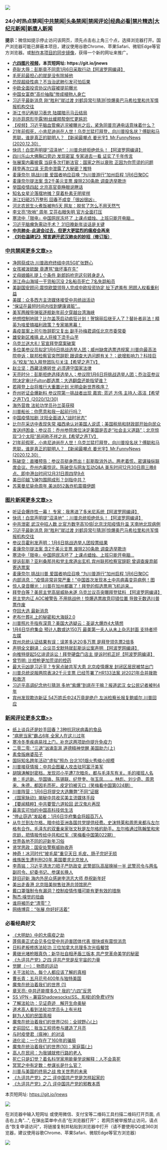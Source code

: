 ![](https://raw.githubusercontent.com/fqnews/bnews/master/64photo/fqnews-qr.jpg)

<div id="tt">
<h3>24小时热点禁闻|<a href="#%E4%B8%AD%E5%85%B1%E7%A6%81%E9%97%BB%E6%9B%B4%E5%A4%9A%E6%96%87%E7%AB%A0">中共禁闻</a>|<a href="#%E5%9B%BE%E7%89%87%E6%96%B0%E9%97%BB%E6%9B%B4%E5%A4%9A%E6%96%87%E7%AB%A0">头条禁闻</a>|<a href="#%E6%96%B0%E9%97%BB%E8%AF%84%E8%AE%BA%E6%9B%B4%E5%A4%9A%E6%96%87%E7%AB%A0">禁闻评论|<a href="#%E5%BF%85%E7%9C%8B%E7%BB%8F%E5%85%B8%E5%A5%BD%E6%96%87">经典必看|<a href="/video.md#%E7%A6%81%E7%89%87%E7%B2%BE%E9%80%89">禁片精选</a>|<a href="https://github.com/fqnews/djy/blob/master/gb/nf1351518.md#1">大纪元新闻</a>|<a href="https://github.com/fqnews/ntdtv/blob/master/gb/prog204.md#1">新唐人新闻</a></h3>
<div><b>提示：</b>微信如提示停止访问该网页，须先点击右上角三个点，选择浏览器打开。国产浏览器可能已屏蔽本项目，建议使用谷歌Chrome、苹果Safari、微软Edge等官方浏览器。或<a href="https://github.com/fqnews/bnews/blob/master/%E5%88%B6%E4%BD%9Cgit%E7%A6%81%E9%97%BB%E9%95%9C%E5%83%8F.md">制作本项目的同步镜像</a>，获得一个新的网址来推广。</div>
<ul>
<li><b><a href="http://d1.bdrive.tk/64.mp4" target="_blank">六四图片视频</a>，本页短网址: https://git.io/jnews</b></li>
<li><a href="/cnnews/20201230/1457968.md">奇耻大辱：彭斯竟不同意1月6日采取行动【阿波罗网编译】</a></li>
<li><a href="/lifebaike/20201230/1457880.md">毛死前最担心的就是没有除掉他</a></li>
<li><a href="/cnnews/20201230/1457881.md">恐现超级性病？不当治武肺引发可怕后果</a></li>
<li><a href="/cnnews/20201230/1457899.md">中欧全面投资协议内容被提前曝光</a></li>
<li><a href="/cnnews/20201230/1457900.md">中国女富商"高价抽脂"惨成植物人身亡</a></li>
<li><a href="/topimagenews/20201231/1458215.md">习近平最新消息 刚“胜利”就过渡 刘鹤异常引猜测|惊爆奥巴马希拉里和共军情报机构交往</a></li>
<li><a href="/comments/20201230/1457990.md">浙江书记再挺习表忠 陆媒暗示马云结局</a></li>
<li><a href="/comments/20201231/1458111.md">刘亦菲原形毕露!粉丝缓颊帮倒忙更尴尬</a></li>
<li><a href="/comments/20201231/1458081.md">【视频】习近平脑血管瘤近况被曝光之后，紧急同普京通电话意味着什么？</a></li>
<li><a href="/cbnews/20201231/1458205.md">21年前假死，小肯尼迪尚在人世！乌克兰猛打拜登，向川普投名状？傅聪和马思聪，谁是真正的聪明人？ 【新闻最嘲点 姜光宇】Mr.FunnyNews (2020.12.30）‬</a></li>
<li><a href="/topimagenews/20201231/1458267.md">快讯！白宫声明提“沼泽地” ：川普总统拒绝低头！【阿波罗网编译】</a></li>
<li><a href="/funmedia/20201231/1458217.md">四川乐山大佛胸口旁边 发现密室 专家进去一看 证实了千年传言</a></li>
<li><a href="/headline/20201230/1457985.md">张展案内幕披露 当庭多次打断法官：国家之所以衰败 正因为你荒谬的问题</a></li>
<li><a href="/cnnews/20201231/1458159.md">拜登再次口误 无意中泄露了大秘密？推特</a></li>
<li><a href="/topimagenews/20201230/1457911.md">麦康奈尔 挑战川普 爱国者响应召唤 “为川普游行”加州启程 1月6日聚DC</a></li>
<li><a href="/topimagenews/20201231/1458141.md">麦康奈尔提法案 含2千美元支票 废除230条款 调查选举欺诈</a></li>
<li><a href="/cbnews/20201230/1457892.md">举国疫情四起 北京高官竟睁眼说瞎话</a></li>
<li><a href="/yule/20201231/1458094.md">知名女星沦落摆地摊？穿着朴素无明星样</a></li>
<li><a href="/cbnews/20201231/1458142.md">浙江妇砸25万整形 回春不成变「很凶很凶」</a></li>
<li><a href="/cbnews/20201231/1458157.md">河北农民生火煮饭被拘5天 网友：脱贫了怎么不用天然气</a></li>
<li><a href="/cbnews/20201231/1458156.md">李文亮“吹哨” 周年 艾芬右眼失明 官方全面打压</a></li>
<li><a href="/topimagenews/20201231/1458135.md">寒流中「限电」中国网民冻坏了 上课点蜡烛、上班只能开电脑…</a></li>
<li><a href="/comments/20201230/1457978.md">习近平脑瘤急需动手术？ 31日晚新年谈话是关键</a></li>
<li><b><a href="/comments/20200211/1275071.md" target="_blank">中共肺炎-此波会过去，但更大更猛烈的瘟疫会再来</a></b></li>
<li><b><a href="/comments/20200207/1272816.md" target="_blank">《刘伯温碑记》预言避开武汉肺炎的妙招（修订版）</a></b></li>
</ul>
</div>

<div class="catlist">
<h3><a href="/cbnews/" target="_blank">中共禁闻</a><span><a href="/cbnews/" target="_blank" rel="nofollow">更多文章>></a></span></h3>
<ul>
<li><a href="/cbnews/20201231/1458490.md" target="_blank">净网获成功 川普政府终结中共5G扩张野心</a></li>
<li><a href="/cbnews/20201231/1458482.md" target="_blank">女孩被泼硫酸 竟遭骂&#8221;做坏事在先&#8221;</a></li>
<li><a href="/cbnews/20201231/1458469.md" target="_blank">丈母娘婚礼提１个条件 新郎妈呛完这句转身走人</a></li>
<li><a href="/cbnews/20201231/1458468.md" target="_blank">浙江舟山海域一干货船沉没 2名船员死亡 7名失踪船员</a></li>
<li><a href="/cbnews/20201231/1458454.md" target="_blank">美副国安顾问:震惊欧盟领导人完成中欧投资协定 扯下遮羞布 罔顾人权看重利益</a></li>
<li><a href="/cbnews/20201231/1458443.md" target="_blank">美媒：众多西方主流媒体接受中共统战活动</a></li>
<li><a href="/cbnews/20201231/1458418.md" target="_blank">“保证在最短时间内找到健康肾脏”…</a></li>
<li><a href="/cbnews/20201231/1458411.md" target="_blank">美军两艘导弹驱逐舰新年前夕穿越台湾海峡</a></li>
<li><a href="/cbnews/20201231/1458406.md" target="_blank">他想控制地球？比尔盖茨启动疯狂计划！贺锦丽后继无人了？替补者非法！精英为啥爱搞福利政策？专家揭黑幕！</a></li>
<li><a href="/cbnews/20201231/1458400.md" target="_blank">毒疫苗案上司引咎辞职又复出 副手孙梅君调任北京市委常委</a></li>
<li><a href="/cbnews/20201231/1458391.md" target="_blank">雄安新区难搞 此人将接下烫手山芋</a></li>
<li><a href="/cbnews/20201231/1458385.md" target="_blank">乌克兰送大礼! 官宣拜登腐案破案</a></li>
<li><a href="/cbnews/20201231/1458375.md" target="_blank">多位美参议员拟定1月6日挑战选举人团；威州缺席选票违规案 川普向最高法院申诉；联邦检察官突然辞职 跟调查大选问题有关？；欲增影响力？科技巨头“校友”加入拜登团队引关注【希望之声TV】</a></li>
<li><a href="/cbnews/20201231/1458334.md" target="_blank">赵立坚：西藏活佛转世 必须遵守国家法律</a></li>
<li><a href="/cbnews/20201231/1458332.md" target="_blank">天亮时分：彭斯拒绝选择选举人；参议院1月6日将挑战选举人团；乔治亚参议院决定审计Fulton郡选票；大选翻盘还能指望谁？</a></li>
<li><a href="/cbnews/20201231/1458291.md" target="_blank">若拜登上台将推行大重置计划 光明会新世界秩序？</a></li>
<li><a href="/cbnews/20201231/1458264.md" target="_blank">乔州听证会爆新料   参议院第一挑战者出现  嘉宾: 蓝述  方伟  主持人:高洁【希望之声TV】(2020/12/30)</a></li>
<li><a href="/cbnews/20201231/1458230.md" target="_blank">海外营救 法轮功学员孙兰英获释</a></li>
<li><a href="/cbnews/20201231/1458131.md" target="_blank">川普船长：你愿意和我一起前行吗？</a></li>
<li><a href="/cbnews/20201231/1458231.md" target="_blank">中国疫情加剧 沈阳全面进入“战时状态”</a></li>
<li><a href="/cbnews/20201231/1458241.md" target="_blank">比尔在采访中表现失常  福西承认对美国人说谎；美国税局和财政部开始向民众发送纾困金；参议员：乔州参院席位决定美国是否走“社会主义道路”；北京惊现“3个太阳”民间称不祥之兆【希望之声TV】</a></li>
<li><a href="/cbnews/20201231/1458205.md" target="_blank">21年前假死，小肯尼迪尚在人世！乌克兰猛打拜登，向川普投名状？傅聪和马思聪，谁是真正的聪明人？ 【新闻最嘲点 姜光宇】Mr.FunnyNews (2020.12.30）‬</a></li>
<li><a href="/cbnews/20201231/1458184.md" target="_blank">陈破空：直播预告：参议员挺身而出！彭斯取消外访。两老着慌，密谋操纵联席会议。乔州内幕惊诧。陈破空与网友互动Q&amp;A 美东时间12月30日周三晚8点、即中港台时间12月31日周四早9点</a></li>
<li><a href="/cbnews/20201231/1458180.md" target="_blank">美日印越飞弹包围网成形？剑指中共？</a></li>
<li><a href="/cbnews/20201231/1458158.md" target="_blank">苏莱曼尼毙命周年 美派B52轰炸机震摄伊朗</a></li>

</ul>
</div>
<div class="catlist">
<h3><a href="/topimagenews/" target="_blank">图片新闻</a><span><a href="/topimagenews/" target="_blank" rel="nofollow">更多文章>></a></span></h3>
<ul>
<li><a href="/topimagenews/20201231/1458429.md" target="_blank">听证会爆炸性一幕！ 专家：我黑进了多米尼系统【阿波罗网编译】</a></li>
<li><a href="/topimagenews/20201231/1458267.md" target="_blank">快讯！白宫声明提“沼泽地” ：川普总统拒绝低头！【阿波罗网编译】</a></li>
<li><a href="/topimagenews/20201231/1458232.md" target="_blank">中共泄密 武汉中招人数 比官方数字高10倍|北京沈阳疫情升温 天南地北现病例</a></li>
<li><a href="/topimagenews/20201231/1458215.md" target="_blank">习近平最新消息 刚“胜利”就过渡 刘鹤异常引猜测|惊爆奥巴马希拉里和共军情报机构交往</a></li>
<li><a href="/topimagenews/20201231/1458150.md" target="_blank">参议员霍利发声明：1月6日挑战选举人团投票结果</a></li>
<li><a href="/topimagenews/20201231/1458141.md" target="_blank">麦康奈尔提法案 含2千美元支票 废除230条款 调查选举欺诈</a></li>
<li><a href="/topimagenews/20201231/1458135.md" target="_blank">寒流中「限电」中国网民冻坏了 上课点蜡烛、上班只能开电脑…</a></li>
<li><a href="/topimagenews/20201231/1458104.md" target="_blank">提诉彭斯？亚利桑那共和党主席道出玄机 宾州联邦检察官辞职 曾调查废弃邮寄选票案</a></li>
<li><a href="/topimagenews/20201230/1457911.md" target="_blank">麦康奈尔 挑战川普 爱国者响应召唤 “为川普游行”加州启程 1月6日聚DC</a></li>
<li><a href="/topimagenews/20201230/1457793.md" target="_blank">内部消息：“疫情非常非常严重！”中国首次发现本土中共病毒变异病例！图</a></li>
<li><a href="/topimagenews/20201230/1457783.md" target="_blank">惊人录音曝光：川普在加州都赢了！拜登的假选票用飞机运来&#8230;</a></li>
<li><a href="/topimagenews/20201230/1457573.md" target="_blank">拜登白等？美民主党高层威胁未遂 乌克兰议员突曝拜登猛料 【阿波罗网编译】</a></li>
<li><a href="/topimagenews/20201230/1457561.md" target="_blank">民主党内讧 AOC被警告 不用挑战他！惊爆选票故意印错位置 导致无数选川普票作废</a></li>
<li><a href="/topimagenews/20201229/1457362.md" target="_blank">夺回大选 最新消息</a></li>
<li><a href="/comments/20201229/1457210.md" target="_blank">老布什葬礼上的秘密和大海妖2.0</a></li>
<li><a href="/topimagenews/20201229/1457220.md" target="_blank">川普照片手指有深意？美国大选疑云：圣诞大爆炸4大猜想</a></li>
<li><a href="/topimagenews/20201229/1457207.md" target="_blank">1月6日华府集会 预计人数或达150万 最美第一夫人从未上杂志封面 支持者抨左媒</a></li>
<li><a href="/topimagenews/20201229/1457137.md" target="_blank">宾州总统认证结果有误：误差多达20多万票 是拜登领先票2倍多</a></li>
<li><a href="/topimagenews/20201229/1457132.md" target="_blank">声明全文翻译：众议员戈默特就彭斯诉讼案声明 【阿波罗网编译】</a></li>
<li><a href="/topimagenews/20201229/1457112.md" target="_blank">向推特提起5亿诽谤诉讼！拜登硬盘门店主 提诉时机正好【阿波罗网编译】</a></li>
<li><a href="/comments/20201229/1457025.md" target="_blank">曾节明: 比控枪更加荒谬的控药</a></li>
<li><a href="/topimagenews/20201229/1456871.md" target="_blank">最大元凶是习近平？专家点破共军大患 北京疫情爆发 封闭区居民被禁出门</a></li>
<li><a href="/topimagenews/20201229/1456776.md" target="_blank">川普总统说服两院表决2千元支票 已经签署了HR133法案 对2021年合并拨款和救济</a></li>
<li><a href="/topimagenews/20201229/1456722.md" target="_blank">习近平高调纪念他引猜测 多地“紫爆”到底在干嘛？报道武汉 女公民记者被判4年</a></li>
<li><a href="/topimagenews/20201228/1456590.md" target="_blank">宾州发现欺诈新证 54万姓氏中24万竟是绝户 左派检察长报复鲍威尔 川普回应</a></li>

</ul>
</div>
<div class="catlist">
<h3><a href="/comments/" target="_blank">新闻评论</a><span><a href="/comments/" target="_blank" rel="nofollow">更多文章>></a></span></h3>
<ul>
<li><a href="/comments/20201231/1458498.md" target="_blank">纸上谈兵还是妙手回春？3种抗冠状病毒的食品</a></li>
<li><a href="/comments/20201231/1458495.md" target="_blank">“病房当家”霸占6年 全家人在这儿过年</a></li>
<li><a href="/comments/20201231/1458494.md" target="_blank">寒冷冬季疾病易找上门，补充这两项助你提升免疫力</a></li>
<li><a href="/comments/20201231/1458487.md" target="_blank">二零二零: “三退”汹涌澎湃 道德精神觉醒 美国助力(上)</a></li>
<li><a href="/comments/20201231/1458486.md" target="_blank">素食版麻婆茄子</a></li>
<li><a href="/comments/20201231/1458449.md" target="_blank">国际知名跨年活动“虚拟”照办 台北101烟火秀缩小规模</a></li>
<li><a href="/comments/20201231/1458441.md" target="_blank">川普接获情报：中共企图雇人攻击驻阿富汗美军</a></li>
<li><a href="/comments/20201231/1458415.md" target="_blank">胡锦涛解封密档，发现邓小平遭7次暗杀，都与毛泽东有关。毛的接班人名单：毛远新、华国锋、陈锡联、纪登奎、张玉凤……。林彪、刘少奇、周恩来、朱德，都因毛而死，皮定钧被灭口（笑梅看中国第024期）</a></li>
<li><a href="/comments/20201231/1458414.md" target="_blank">川普阵营：1月6日将提交大选舞弊&quot;不同“证据</a></li>
<li><a href="/comments/20201231/1458413.md" target="_blank">《国家脉动》揭秘中共收买美主流媒体手段</a></li>
<li><a href="/comments/20201231/1458402.md" target="_blank">【要闻精粹】中共要管六道轮回 武汉鬼片再现</a></li>
<li><a href="/comments/20201231/1458401.md" target="_blank">最真实可怕的中国高科技低生活</a></li>
<li><a href="/comments/20201231/1458394.md" target="_blank">“停止窃选”发起者：1月6日华府集会将超百万人</a></li>
<li><a href="/comments/20201231/1458393.md" target="_blank">从牛兰到左尔格，暗中给亚洲各国共党提供经费。史沫特莱和周恩来都与左尔格有合作。毛泽东的双重亲家张文秋是左尔格的助手。左尔格通过陈翰笙和宋庆龄，把情报传给中共和红军（笑梅看中国第022期）</a></li>
<li><a href="/comments/20201231/1458387.md" target="_blank">世界各地不同的迎新年习俗</a></li>
<li><a href="/comments/20201231/1458383.md" target="_blank">贤学思政：国安处警察威胁收声</a></li>
<li><a href="/comments/20201231/1458382.md" target="_blank">神奇！冰河时代“披毛犀”重见天日 毛皮、肠子完好无损</a></li>
<li><a href="/comments/20201231/1458381.md" target="_blank">维族医生遭判刑20年 美国要求北京放人</a></li>
<li><a href="/comments/20201231/1458377.md" target="_blank">李燕铭：习近平清洗刀把子严防政变 武警部队高层换掉一半 武警司令与两名副司令、纪委书记、参谋长换人</a></li>
<li><a href="/comments/20201231/1458374.md" target="_blank">辞旧迎新 海内外民众感谢李洪志大师 恭祝新年好</a></li>
<li><a href="/comments/20201231/1458373.md" target="_blank">美出走香港 北京阻美抛售驻港总领馆房产</a></li>
<li><a href="/comments/20201231/1458371.md" target="_blank">戴口罩强制令有漏洞？控制疫情传播可能有更有效的措施</a></li>
<li><a href="/comments/20201231/1458368.md" target="_blank">陶杰:嗅觉的扭曲</a></li>
<li><a href="/comments/20201231/1458345.md" target="_blank">谁将被历史“清零”？</a></li>
<li><a href="/comments/20201231/1458344.md" target="_blank">网络博弈：“张展,你好好活着”</a></li>

</ul>
</div>

<div class="catlist">
<h3>必看经典好文</h3>
<ul>
<li><a href="/comments/20200203/1269785.md" target="_blank">《大明劫》中的大瘟疫之劫</a></li>
<li><a href="/cbnews/20201205/1442271.md" target="_blank">蓬佩奥正式会见多位受中共迫害团体代表 很快或有震惊消息</a></li>
<li><a href="/comments/20200531/1337359.md" target="_blank">日料老板修炼法轮功 三位加拿大总理多次光临餐馆</a></li>
<li><a href="/lifebaike/20180921/1001174.md" target="_blank">黄继光堵枪眼真伪：新华社自相矛盾三版本 共产党革命美学的秘密</a></li>
<li><a href="/bookonline/20131116/201053.md" target="_blank">《九评共产党》之四 评共产党是反宇宙的力量</a></li>
<li><a href="/comments/20200810/1377609.md" target="_blank">觉醒（一）：物质的运动</a></li>
<li><a href="/topimagenews/20161125/619230.md" target="_blank">关于法轮功，每个人都应该了解的真相</a></li>
<li><a href="/comments/20200713/1359796.md" target="_blank">曹长青：五月花号400年与独特美国</a></li>
<li><a href="/topimagenews/20180519/944624.md" target="_blank">魔鬼在统治着我们的世界 (1)</a></li>
<li><a href="/comments/20200607/1341003.md" target="_blank">章天亮: 中共还能撑多久? 我的“六四”反思</a></li>
<li><a href="/comments/20191231/1250654.md" target="_blank">SS VPN &#8211; 兼容Shadowsocks(SS、影梭)的免费VPN</a></li>
<li><a href="/comments/20200307/1289968.md" target="_blank">了解法轮功：见证奇迹　解开生命奥秘</a></li>
<li><a href="/comments/20200227/1284657.md" target="_blank">道术高人看到法轮功学员头上有光柱</a></li>
<li><a href="/comments/20200926/1403589.md" target="_blank">鲜为人知的民国真相</a></li>
<li><a href="/comments/20181210/1044798.md" target="_blank">魔鬼在统治着我们的世界(26)：全球野心(上)</a></li>
<li><a href="/aomi/history/20141104/323033.md" target="_blank">史前回忆：我当工程师参与建造了月亮</a></li>
<li><a href="/comments/20200327/1301424.md" target="_blank">与时疫使君（瘟神）的对话</a></li>
<li><a href="/comments/20200907/1392278.md" target="_blank">进化论：一个存在了160年的骗局</a></li>
<li><a href="/topimagenews/20180529/950153.md" target="_blank">魔鬼在统治着我们的世界(10)：家庭篇(上)</a></li>
<li><a href="/tculture/20121023/72121.md" target="_blank">高人在民间：为我铺就修行路的老人</a></li>
<li><a href="/comments/20200704/1355375.md" target="_blank">死亡只是幻觉？着名科学家用能量学说解释：人不会真死</a></li>
<li><a href="/tculture/20200812/1378929.md" target="_blank">冥冥之中有定数：参谋长是什么官？</a></li>
<li><a href="/comments/20200908/1392488.md" target="_blank">川普与美国的终局之战 攸关世界的未来</a></li>
<li><a href="/bookonline/20131116/201055.md" target="_blank">《九评共产党》之二 评中国共产党是怎样起家的</a></li>
<li><a href="/bookonline/20131116/201047.md" target="_blank">《九评共产党》之八 评中国共产党的邪教本质</a></li>

</ul>
</div>

本页短网址: https://git.io/jnews

![](https://raw.githubusercontent.com/fqnews/bnews/master/64photo/fqnews-qr.jpg)

在浏览器中输入短网址 或使用微信、支付宝等二维码工具扫描二维码打开页面, 点击右上角"...", 在弹出菜单中点击“在浏览器打开”； 若网页被举报禁止访问，请点击“恢复申请访问”，将链接复制并粘贴到浏览器中打开（请不要使用QQ或360浏览器，建议使用谷歌Chrome、苹果Safari、微软Edge等官方浏览器）

![](https://raw.githubusercontent.com/fqnews/bnews/master/64photo/wx.jpg)